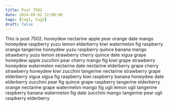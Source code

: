 ```yaml
---
title: Post 7502
date: 2024-09-01 12:00:00
tags: [tag1, tag2]
draft: false
---
```

This is post 7502.
honeydew
nectarine
apple
pear
orange
date
mango
honeydew
raspberry
yuzu
lemon
elderberry
kiwi
watermelon
fig
raspberry
orange
tangerine
honeydew
yuzu
raspberry
quince
banana
mango
strawberry
yuzu
lemon
strawberry
cherry
quince
date
xigua
grape
honeydew
apple
zucchini
pear
cherry
mango
fig
kiwi
grape
strawberry
honeydew
watermelon
nectarine
date
nectarine
elderberry
grape
cherry
strawberry
honeydew
kiwi
zucchini
tangerine
nectarine
strawberry
grape
elderberry
xigua
xigua
fig
raspberry
kiwi
raspberry
banana
honeydew
date
elderberry
zucchini
pear
fig
quince
grape
raspberry
tangerine
elderberry
orange
nectarine
grape
watermelon
mango
fig
ugli
lemon
ugli
tangerine
raspberry
banana
watermelon
fig
date
zucchini
mango
tangerine
pear
ugli
raspberry
elderberry
